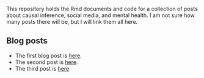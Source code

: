 This repository holds the Rmd documents and code for a collection of posts about causal inference, social media, and mental health. I am not sure how many posts there will be, but I will link them all here.

## Blog posts
* The first blog post is [here](https://sjwild.github.io/blog/2024/09/21/causal-inference-social-media-mental-health-part-1.html).
* The second post is [here](https://sjwild.github.io/blog/2024/09/30/causal-inference-social-media-mental-health-part-2.html).
* The third post is [here](https://sjwild.github.io/blog/2024/11/30/causal-inference-social-media-mental-health-part-3.html)




